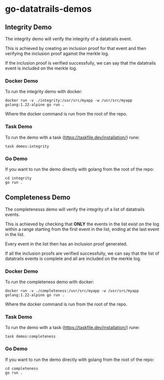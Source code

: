 # go-datatrails-demos

## Integrity Demo

The integrity demo will verify the integrity of a datatrails event.

This is achieved by creating an inclusion proof for that event and
then verifying the inclusion proof against the merkle log.

If the inclusion proof is verified successfully, we can say that the
datatrails event is included on the merkle log.

### Docker Demo
To run the integrity demo with docker:

```
docker run -v ./integrity:/usr/src/myapp -w /usr/src/myapp  golang:1.22-alpine go run .
```

Where the docker command is run from the root of the repo.

### Task Demo

To run the demo with a task (https://taskfile.dev/installation/) rune:

```
task demos:integrity
```

### Go Demo

If you want to run the demo directly with golang from the root of the repo:

```
cd integrity
go run .
```

## Completeness Demo

The completenesss demo will verify the integrity of a list of datatrails events.

This is achieved by checking that **ONLY** the events in the list exist on the log within a range
starting from the first event in the list, ending at the last event in the list.

Every event in the list then has an inclusion proof generated.

If all the inclusion proofs are verified successfully, we can say that the list of
datatrails events is complete and all are included on the merkle log.

### Docker Demo
To run the completeness demo with docker:

```
docker run -v ./completeness:/usr/src/myapp -w /usr/src/myapp  golang:1.22-alpine go run .
```

Where the docker command is run from the root of the repo.

### Task Demo

To run the demo with a task (https://taskfile.dev/installation/) rune:

```
task demos:completeness
```

### Go Demo

If you want to run the demo directly with golang from the root of the repo:

```
cd completeness
go run .
```